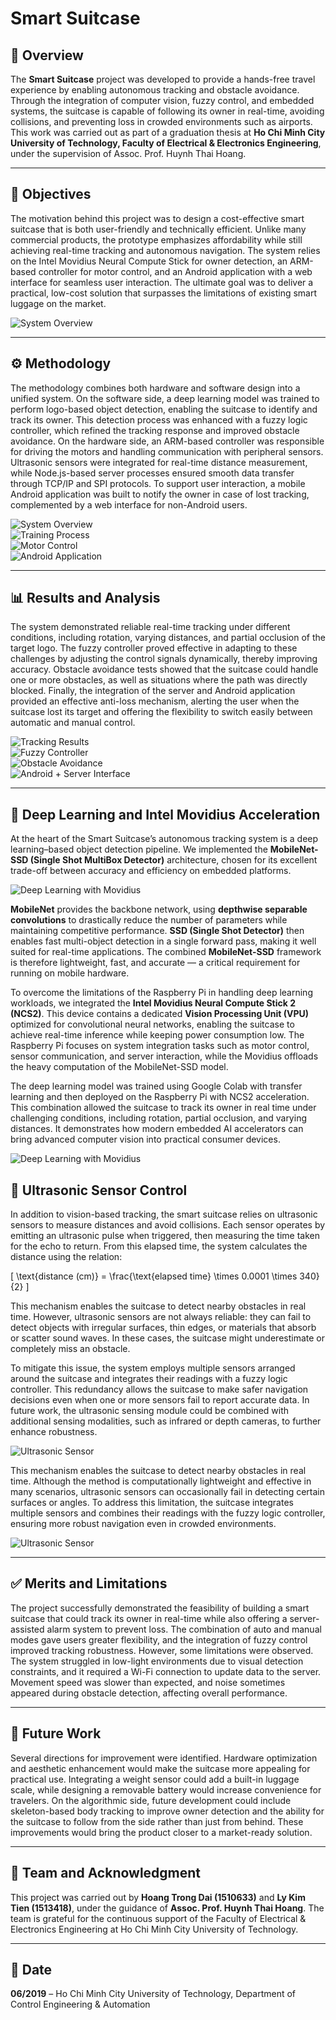 # Smart Suitcase

## 📖 Overview
The **Smart Suitcase** project was developed to provide a hands-free travel experience by enabling autonomous tracking and obstacle avoidance. Through the integration of computer vision, fuzzy control, and embedded systems, the suitcase is capable of following its owner in real-time, avoiding collisions, and preventing loss in crowded environments such as airports. This work was carried out as part of a graduation thesis at **Ho Chi Minh City University of Technology, Faculty of Electrical & Electronics Engineering**, under the supervision of Assoc. Prof. Huynh Thai Hoang.  

---

## 🎯 Objectives
The motivation behind this project was to design a cost-effective smart suitcase that is both user-friendly and technically efficient. Unlike many commercial products, the prototype emphasizes affordability while still achieving real-time tracking and autonomous navigation. The system relies on the Intel Movidius Neural Compute Stick for owner detection, an ARM-based controller for motor control, and an Android application with a web interface for seamless user interaction. The ultimate goal was to deliver a practical, low-cost solution that surpasses the limitations of existing smart luggage on the market.  

![System Overview](figures/system_overview.png)  

---

## ⚙️ Methodology
The methodology combines both hardware and software design into a unified system. On the software side, a deep learning model was trained to perform logo-based object detection, enabling the suitcase to identify and track its owner. This detection process was enhanced with a fuzzy logic controller, which refined the tracking response and improved obstacle avoidance. On the hardware side, an ARM-based controller was responsible for driving the motors and handling communication with peripheral sensors. Ultrasonic sensors were integrated for real-time distance measurement, while Node.js-based server processes ensured smooth data transfer through TCP/IP and SPI protocols. To support user interaction, a mobile Android application was built to notify the owner in case of lost tracking, complemented by a web interface for non-Android users.  

![System Overview](figures/hardware.png)  
![Training Process](figures/training_process.png)  
![Motor Control](figures/motor_control.png)  
![Android Application](figures/android_app.png)

---

## 📊 Results and Analysis
The system demonstrated reliable real-time tracking under different conditions, including rotation, varying distances, and partial occlusion of the target logo. The fuzzy controller proved effective in adapting to these challenges by adjusting the control signals dynamically, thereby improving accuracy. Obstacle avoidance tests showed that the suitcase could handle one or more obstacles, as well as situations where the path was directly blocked. Finally, the integration of the server and Android application provided an effective anti-loss mechanism, alerting the user when the suitcase lost its target and offering the flexibility to switch easily between automatic and manual control.  

![Tracking Results](figures/tracking_results.png)  
![Fuzzy Controller](figures/fuzzy_controller.png)  
![Obstacle Avoidance](figures/obstacle_avoidance.png)  
![Android + Server Interface](figures/android_server.png)

---

## 🤖 Deep Learning and Intel Movidius Acceleration
At the heart of the Smart Suitcase’s autonomous tracking system is a deep learning–based object detection pipeline. We implemented the **MobileNet-SSD (Single Shot MultiBox Detector)** architecture, chosen for its excellent trade-off between accuracy and efficiency on embedded platforms.  

![Deep Learning with Movidius](figures/mobilenet.png)

**MobileNet** provides the backbone network, using **depthwise separable convolutions** to drastically reduce the number of parameters while maintaining competitive performance. **SSD (Single Shot Detector)** then enables fast multi-object detection in a single forward pass, making it well suited for real-time applications. The combined **MobileNet-SSD** framework is therefore lightweight, fast, and accurate — a critical requirement for running on mobile hardware.  

To overcome the limitations of the Raspberry Pi in handling deep learning workloads, we integrated the **Intel Movidius Neural Compute Stick 2 (NCS2)**. This device contains a dedicated **Vision Processing Unit (VPU)** optimized for convolutional neural networks, enabling the suitcase to achieve real-time inference while keeping power consumption low. The Raspberry Pi focuses on system integration tasks such as motor control, sensor communication, and server interaction, while the Movidius offloads the heavy computation of the MobileNet-SSD model.  

The deep learning model was trained using Google Colab with transfer learning and then deployed on the Raspberry Pi with NCS2 acceleration. This combination allowed the suitcase to track its owner in real time under challenging conditions, including rotation, partial occlusion, and varying distances. It demonstrates how modern embedded AI accelerators can bring advanced computer vision into practical consumer devices.  

![Deep Learning with Movidius](figures/movidius.png)



## 📡 Ultrasonic Sensor Control
In addition to vision-based tracking, the smart suitcase relies on ultrasonic sensors to measure distances and avoid collisions. Each sensor operates by emitting an ultrasonic pulse when triggered, then measuring the time taken for the echo to return. From this elapsed time, the system calculates the distance using the relation:

\[
\text{distance (cm)} = \frac{\text{elapsed time} \times 0.0001 \times 340}{2}
\]

This mechanism enables the suitcase to detect nearby obstacles in real time. However, ultrasonic sensors are not always reliable: they can fail to detect objects with irregular surfaces, thin edges, or materials that absorb or scatter sound waves. In these cases, the suitcase might underestimate or completely miss an obstacle.  

To mitigate this issue, the system employs multiple sensors arranged around the suitcase and integrates their readings with a fuzzy logic controller. This redundancy allows the suitcase to make safer navigation decisions even when one or more sensors fail to report accurate data. In future work, the ultrasonic sensing module could be combined with additional sensing modalities, such as infrared or depth cameras, to further enhance robustness.  

![Ultrasonic Sensor](figures/ultrasonic_sensor.png)

This mechanism enables the suitcase to detect nearby obstacles in real time. Although the method is computationally lightweight and effective in many scenarios, ultrasonic sensors can occasionally fail in detecting certain surfaces or angles. To address this limitation, the suitcase integrates multiple sensors and combines their readings with the fuzzy logic controller, ensuring more robust navigation even in crowded environments.  

![Ultrasonic Sensor](figures/ultrasonic_sensor_2.png)

---


## ✅ Merits and Limitations
The project successfully demonstrated the feasibility of building a smart suitcase that could track its owner in real-time while also offering a server-assisted alarm system to prevent loss. The combination of auto and manual modes gave users greater flexibility, and the integration of fuzzy control improved tracking robustness. However, some limitations were observed. The system struggled in low-light environments due to visual detection constraints, and it required a Wi-Fi connection to update data to the server. Movement speed was slower than expected, and noise sometimes appeared during obstacle detection, affecting overall performance.  

---

## 🚀 Future Work
Several directions for improvement were identified. Hardware optimization and aesthetic enhancement would make the suitcase more appealing for practical use. Integrating a weight sensor could add a built-in luggage scale, while designing a removable battery would increase convenience for travelers. On the algorithmic side, future development could include skeleton-based body tracking to improve owner detection and the ability for the suitcase to follow from the side rather than just from behind. These improvements would bring the product closer to a market-ready solution.  

---

## 👥 Team and Acknowledgment
This project was carried out by **Hoang Trong Dai (1510633)** and **Ly Kim Tien (1513418)**, under the guidance of **Assoc. Prof. Huynh Thai Hoang**. The team is grateful for the continuous support of the Faculty of Electrical & Electronics Engineering at Ho Chi Minh City University of Technology.  

---

## 📅 Date
**06/2019** – Ho Chi Minh City University of Technology, Department of Control Engineering & Automation
